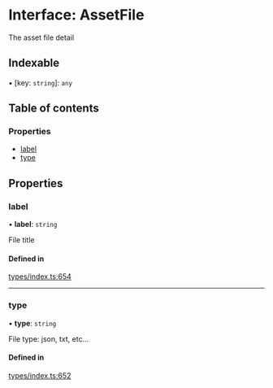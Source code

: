 # Interface: AssetFile

The asset file detail

## Indexable

▪ [key: `string`]: `any`

## Table of contents

### Properties

- [label](AssetFile.md#label)
- [type](AssetFile.md#type)

## Properties

### label

• **label**: `string`

File title

#### Defined in

[types/index.ts:654](https://github.com/nevermined-io/components-catalog/blob/f1df7fb/lib/src/types/index.ts#L654)

___

### type

• **type**: `string`

File type: json, txt, etc...

#### Defined in

[types/index.ts:652](https://github.com/nevermined-io/components-catalog/blob/f1df7fb/lib/src/types/index.ts#L652)
